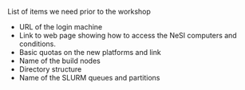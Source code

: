 List of items we need prior to the workshop

 * URL of the login machine
 * Link to web page showing how to access the NeSI computers and conditions.
 * Basic quotas on the new platforms and link
 * Name of the build nodes
 * Directory structure
 * Name of the SLURM queues and partitions


